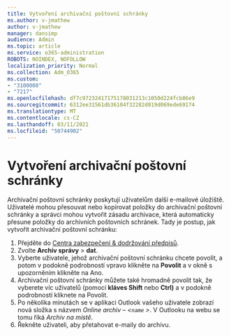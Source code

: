 ```yaml
---
title: Vytvoření archivační poštovní schránky
ms.author: v-jmathew
author: v-jmathew
manager: dansimp
audience: Admin
ms.topic: article
ms.service: o365-administration
ROBOTS: NOINDEX, NOFOLLOW
localization_priority: Normal
ms.collection: Adm_O365
ms.custom:
- "3100008"
- "7217"
ms.openlocfilehash: df7c97232417175178031213c1050d224fcb86e9
ms.sourcegitcommit: 6312ee31561db36104f32282d019d069ede69174
ms.translationtype: MT
ms.contentlocale: cs-CZ
ms.lasthandoff: 03/11/2021
ms.locfileid: "50744902"
---
```

# <a name="create-an-archive-mailbox"></a>Vytvoření archivační poštovní schránky

Archivační poštovní schránky poskytují uživatelům další e-mailové úložiště. Uživatelé mohou přesouvat nebo kopírovat položky do archivační poštovní schránky a správci mohou vytvořit zásadu archivace, která automaticky přesune položky do archivních poštovních schránek. Tady je postup, jak vytvořit archivační poštovní schránku:

1. Přejděte do [Centra zabezpečení & dodržování předpisů]( https://go.microsoft.com/fwlink/p/?linkid=2077143).
2. Zvolte **Archiv správy**  >  **dat**.
3. Vyberte uživatele, jehož archivační poštovní schránku chcete povolit, a potom v  podokně podrobností vpravo klikněte na **Povolit** a v okně s upozorněním klikněte na Ano.
4. Archivační poštovní schránky můžete také hromadně povolit tak, že vyberete  víc uživatelů (pomocí **kláves Shift** nebo **Ctrl)** a v podokně podrobností kliknete na Povolit.
5. Po několika minutách se v aplikaci Outlook vašeho uživatele zobrazí nová složka s názvem *Online archiv – <`name` >*. V Outlooku na webu se tomu říká *Archiv na místě*.
6. Řekněte uživateli, aby přetahovat e-maily do archivu.
